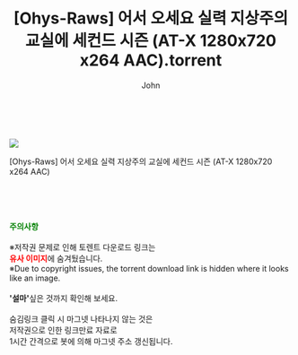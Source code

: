 ﻿---
layout: post
title:  "    [Ohys-Raws] 어서 오세요 실력 지상주의 교실에 세컨드 시즌 (AT-X 1280x720 x264 AAC).torrent"
author: John
categories: [ 애니/만화 ]
tags: [  ]
image: https://torrentrj55.com/uploadfile/full/3efadf07eea4a6f32fe7f1b692e224eb0bdd13ae.jpg 
description: "    [Ohys-Raws] 어서 오세요 실력 지상주의 교실에 세컨드 시즌 (AT-X 1280x720 x264 AAC) torrent 정보 공유"
toc: true
toc_sticky: true
---

<br>
<p><img src="https://torrentrj55.com/uploadfile/full/3efadf07eea4a6f32fe7f1b692e224eb0bdd13ae.jpg"/></p>
 [Ohys-Raws] 어서 오세요 실력 지상주의 교실에 세컨드 시즌 (AT-X 1280x720 x264 AAC)  
    
<br><br><br>
<p data-ke-size="size16"><b><span style="color: green;">주의사항</span></b><br /><br />※저작권 문제로 인해 토렌트 다운로드 링크는<br /><b><span style="color: red;">유사 이미지</span></b>에 숨겨뒀습니다.<br />※Due to copyright issues, the torrent download link is hidden where it looks like an image.<br /><br /><b>'설마'</b>싶은 것까지 확인해 보세요.<br /><br />숨김링크 클릭 시 마그넷 나타나지 않는 것은<br />저작권으로 인한 링크만료 자료로<br />1시간 간격으로 봇에 의해 마그넷 주소 갱신됩니다.</p>
